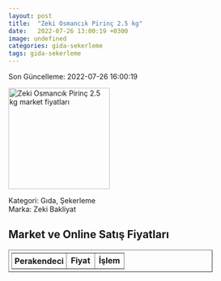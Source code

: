 ```yaml
---
layout: post
title:  "Zeki Osmancık Pirinç 2.5 kg"
date:   2022-07-26 13:00:19 +0300
image: undefined
categories: gida-sekerleme
tags: gida-sekerleme
---
```


Son Güncelleme: 2022-07-26 16:00:19

<img src="undefined" width="200" alt="Zeki Osmancık Pirinç 2.5 kg market fiyatları" />

Kategori: Gıda, Şekerleme
<br />
Marka: Zeki Bakliyat

<h2>Market ve Online Satış Fiyatları</h2>

<table border="1" style="padding: 5px;width:80%;">
  <tr>
    <td style="padding: 5px;"><strong>Perakendeci</strong></td>
    <td><strong>Fiyat</strong></td>
    <td><strong>İşlem</strong></td>
  </tr>
  
</table>
